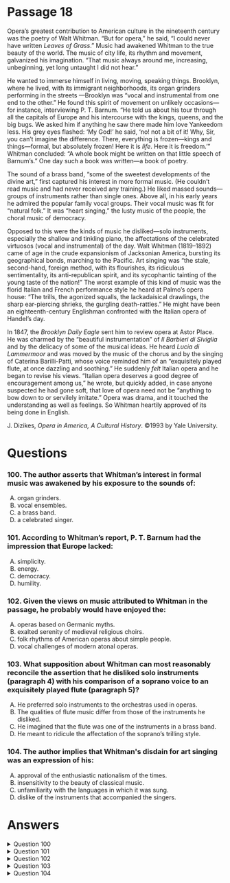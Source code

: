 # Passage 18
Opera’s greatest contribution to American culture in the nineteenth century was the poetry of Walt Whitman. “But for opera,” he said, “I could never have written _Leaves of Grass_.” Music had awakened Whitman to the true beauty of the world. The music of city life, its rhythm and movement, galvanized his imagination. “That music always around me, increasing, unbeginning, yet long untaught I did not hear.”

He wanted to immerse himself in living, moving, speaking things. Brooklyn, where he lived, with its immigrant neighborhoods, its organ grinders performing in the streets —Brooklyn was “vocal and instrumental from one end to the other.” He found this spirit of movement on unlikely occasions—for instance, interviewing P. T. Barnum. “He told us about his tour through all the capitals of Europe and his intercourse with the kings, queens, and the big bugs. We asked him if anything he saw there made him love Yankeedom less. His grey eyes flashed: ‘My God!’ he said, ‘no! not a bit of it! Why, Sir, you can’t imagine the difference. There, everything is frozen—kings and things—formal, but absolutely frozen! Here it is _life_. Here it is freedom.’” Whitman concluded: “A whole book might be written on that little speech of Barnum’s.” One day such a book was written—a book of poetry.

The sound of a brass band, “some of the sweetest developments of the divine art,” first captured his interest in more formal music. (He couldn’t read music and had never received any training.) He liked massed sounds—groups of instruments rather than single ones. Above all, in his early years he admired the popular family vocal groups. Their vocal music was fit for “natural folk.” It was “heart singing,” the lusty music of the people, the choral music of democracy.

Opposed to this were the kinds of music he disliked—solo instruments, especially the shallow and tinkling piano, the affectations of the celebrated virtuosos (vocal and instrumental) of the day. Walt Whitman (1819–1892) came of age in the crude expansionism of Jacksonian America, bursting its geographical bonds, marching to the Pacific. Art singing was “the stale, second-hand, foreign method, with its flourishes, its ridiculous sentimentality, its anti-republican spirit, and its sycophantic tainting of the young taste of the nation!” The worst example of this kind of music was the florid Italian and French performance style he heard at Palmo’s opera house: “The trills, the agonized squalls, the lackadaisical drawlings, the sharp ear-piercing shrieks, the gurgling death-rattles.” He might have been an eighteenth-century Englishman confronted with the Italian opera of Handel’s day.

In 1847, the _Brooklyn Daily Eagle_ sent him to review opera at Astor Place. He was charmed by the “beautiful instrumentation” of _Il Barbieri di Siviglia_ and by the delicacy of some of the musical ideas. He heard _Lucia di Lammermoor_ and was moved by the music of the chorus and by the singing of Caterina Barilli-Patti, whose voice reminded him of an “exquisitely played flute, at once dazzling and soothing.” He suddenly _felt_ Italian opera and he began to revise his views. “Italian opera deserves a good degree of encouragement among us,” he wrote, but quickly added, in case anyone suspected he had gone soft, that love of opera need not be “anything to bow down to or servilely imitate.” Opera was drama, and it touched the understanding as well as feelings. So Whitman heartily approved of its being done in English.

J. Dizikes, _Opera in America, A Cultural History_. ©1993 by Yale University.

# Questions
### 100. The author asserts that Whitman’s interest in formal music was awakened by his exposure to the sounds of:
<ol type="A">
  <li>organ grinders.</li>
  <li>vocal ensembles.</li>
  <li>a brass band.</li>
  <li>a celebrated singer.</li>
</ol>

### 101. According to Whitman’s report, P. T. Barnum had the impression that Europe lacked:
<ol type="A">
  <li>simplicity.</li>
  <li>energy.</li>
  <li>democracy.</li>
  <li>humility.</li>
</ol>

### 102. Given the views on music attributed to Whitman in the passage, he probably would have enjoyed the:
<ol type="A">
  <li>operas based on Germanic myths.</li>
  <li>exalted serenity of medieval religious choirs.</li>
  <li>folk rhythms of American operas about simple people.</li>
  <li>vocal challenges of modern atonal operas.</li>
</ol>

### 103. What supposition about Whitman can most reasonably reconcile the assertion that he disliked solo instruments (paragraph 4) with his comparison of a soprano voice to an exquisitely played flute (paragraph 5)?
<ol type="A">
  <li>He preferred solo instruments to the orchestras used in operas.</li>
  <li>The qualities of flute music differ from those of the instruments he disliked.</li>
  <li>He imagined that the flute was one of the instruments in a brass band.</li>
  <li>He meant to ridicule the affectation of the soprano’s trilling style.</li>
</ol>

### 104. The author implies that Whitman's disdain for art singing was an expression of his:
<ol type="A">
  <li>approval of the enthusiastic nationalism of the times.</li>
  <li>insensitivity to the beauty of classical music.</li>
  <li>unfamiliarity with the languages in which it was sung.</li>
  <li>dislike of the instruments that accompanied the singers.</li>
</ol>

# Answers
<details>
  <summary>Question 100</summary>
  <b>The solution is C</b>: a brass band.

  <br><br>
  <b>Item Rationale:</b><br>
  This is a Comprehension question, as it asks you to locate and understand a statement that the author makes explicitly in the text.
  
  <br><br>
  <b>Option Rationale:</b><br>
  Option A: organ grinders.
<br>
Incorrect. The passage says that "The sound of a brass band…first captured his [Whitman's] interest in more formal music” (paragraph 3), not the sound of organ grinders.
<br><br>
Option B: vocal ensembles.
<br>
Incorrect. The passage says that "The sound of a brass band…first captured his [Whitman's] interest in more formal music (paragraph 3), not the sound of vocal ensembles.
<br><br>
Option C: a brass band.
<br>
Correct. The passage says this quite clearly: "The sound of a brass band…first captured his [Whitman's] interest in more formal music (paragraph 3).
<br><br>
Option D: a celebrated singer.
<br>
Incorrect. The passage says that a “brass band…first captured his [Whitman's] interest in more formal music (paragraph 3), not the sound of a celebrated singer.

</details>

<details>
  <summary>Question 101</summary>
  <b>The solution is B</b>: energy.

  <br><br>
  <b>Item Rationale:</b><br>
  This is a Comprehension question because it asks you to locate the part of the passage in which you can find this information and derive from the relevant section Barnum’s perspective on Europe.
  
  <br><br>
  <b>Option Rationale:</b><br>
  Option A: simplicity.
<br>
Incorrect. Barnum describes Europe as “formal” (paragraph 2), but this is not the same as decrying a lack of “simplicity” in Europe.
<br><br>
Option B: energy.
<br>
Correct. The passage says that when Whitman spoke with Barnum about Europe, Barnum replied "There, everything is frozen.…Here [in the United States] it is <i>life</i>…" (paragraph 2). “Energy” is the opposite of the stasis denoted by Barnum’s description of Europe as “frozen” and is consistent with Barnum’s description of Europe as without the “life” animating the U.S
<br><br>
Option C: democracy.
<br>
Incorrect. Despite the reference to kings in Europe (paragraph 2), there is no support in the passage for this option.
<br><br>
Option D: humility.
<br>
Incorrect. There is no support in the passage for this option.

</details>

<details>
  <summary>Question 102</summary>
  <b>The solution is C</b>: folk rhythms of American operas about simple people.

  <br><br>
  <b>Item Rationale:</b><br>
  This is a Reasoning Beyond the Text question because it asks you to apply the arguments made within the passage to novel scenarios not discussed in the passage.
  
  <br><br>
  <b>Option Rationale:</b><br>
  Option A: operas based on Germanic myths.
<br>
Incorrect. The passage indicates that Whitman disliked "Art singing…'the stale, second-hand, foreign method, with its flourishes, its ridiculous sentimentality…" (paragraph 4); furthermore, the passage indicates that he enjoyed "music of the people" (paragraph 3), so it is unlikely that he would be likely to enjoy music based on Germanic myths.
<br><br>
Option B: exalted serenity of medieval religious choirs.
<br>
Incorrect. The passage indicates that Whitman enjoyed "popular family vocal groups" (paragraph 3) because "Their vocal music was fit for 'natural folk'" (paragraph 3) so it is unlikely that he would have enjoyed the "exalted serenity of medieval religious choirs."
<br><br>
Option C: folk rhythms of American operas about simple people.
<br>
Correct. The passage indicates that Whitman enjoyed "popular family vocal groups" (paragraph 3) because "Their vocal music was fit for 'natural folk'" (paragraph 3) and "It was 'heart singing,' the lusty music of the people, the choral music of democracy" (paragraph 3), so it is likely that he would enjoy folk rhythms of American operas about so-called “simple” people.
<br><br>
Option D: vocal challenges of modern atonal operas.
<br>
Incorrect. Although the passage does indicate that Whitman enjoyed vocal music, there is no support for that of "modern atonal operas."

</details>

<details>
  <summary>Question 103</summary>
  <b>The solution is B</b>: The qualities of flute music differ from those of the instruments he disliked.

  <br><br>
  <b>Item Rationale:</b><br>
  This is a Reasoning Within the Text question because it asks you to consider a potential tension or contradiction in the passage argument and then to consider which option would make the argument logically consistent.
  
  <br><br>
  <b>Option Rationale:</b><br>
  Option A: He preferred solo instruments to the orchestras used in operas.
<br>
Incorrect. This simply reinforces the first assertion discussed in the stem; it does not reconcile the contradiction presented.
<br><br>
Option B: The qualities of flute music differ from those of the instruments he disliked.
<br>
Correct. If the qualities of flute music differ from those of the instruments Whitman disliked, that would explain how he could simultaneously dislike solo instruments but speak favorably (as he does in paragraph 5) of a soprano voice that is like a flute.
<br><br>
Option C: He imagined that the flute was one of the instruments in a brass band.
<br>
Incorrect. This would not reconcile the information provided in the question because even if this were true, Whitman could still enjoy flutes only when they are part of an ensemble.
<br><br>
Option D: He meant to ridicule the affectation of the soprano’s trilling style.
<br>
Incorrect. The context in which the comparison of a soprano voice to an exquisitely played flute is made (paragraph 5) contradicts this option: Whitman "was moved…by the singing of Caterina Barilli-Patti, whose voice reminded him of an 'exquisitely played flute, at once dazzling and soothing" (paragraph 5).

</details>

<details>
  <summary>Question 104</summary>
  <b>The solution is A</b>: approval of the enthusiastic nationalism of the times.

  <br><br>
  <b>Item Rationale:</b><br>
  This is a Comprehension question, which asks you to draw on passage context to understand what the author implies, rather than explicitly states, about Whitman’s preferences and attractions.
  
  <br><br>
  <b>Option Rationale:</b><br>
  Option A: approval of the enthusiastic nationalism of the times.
<br>
Correct. The author tells us: “Above all, in his early years [Whitman] admired the popular family vocal groups. Their vocal music was fit for ‘natural folk.’ It was ’heart singing,’ the lusty music of the people, the choral music of democracy” (paragraph 3). Part of Whitman’s disdain for art singing was due to "its anti-republican spirit and its sycophantic tainting of the young taste of the nation!” (paragraph 4). All of these quotations suggest Whitman’s attraction to nationalism and his resistance to “art singing” on those grounds.
<br><br>
Option B: insensitivity to the beauty of classical music.
<br>
Incorrect. The final paragraph contradicts this option as the author writes: "[Whitman] was charmed by the 'beautiful instrumentation" of <i>Il Barbieri di Siviglia</i> and the delicacy of some of the musical ideas"; his described response to another Italian opera, <i>Lucia di Lammermoor</i>, further supports that he was not insensitive to the beauty of classical music.
<br><br>
Option C: unfamiliarity with the languages in which it was sung.
<br>
Incorrect. There is no support in the passage for this option; the passage does say that Whitman approved of Italian opera being done in English, but there is no connection made between his disdain for art singing and his unfamiliarity with the languages in which it was sung.
<br><br>
Option D: dislike of the instruments that accompanied the singers.
<br>
Incorrect. There is no mention in the passage of the instruments used to accompany art singing, so there is no support in the passage for this option.

</details>
